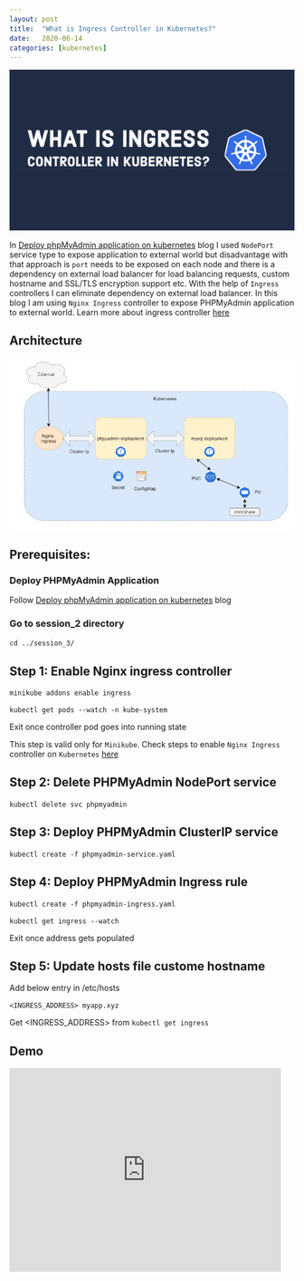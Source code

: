 ```yaml
---
layout: post
title:  "What is Ingress Controller in Kubernetes?"
date:   2020-06-14
categories: [kubernetes]
---
```


![What is Ingress Controller in Kubernetes?](https://raw.githubusercontent.com/sagar-jadhav/sagar-jadhav.github.io/master/static/img/_posts/kubernetes/3.png)

In [Deploy phpMyAdmin application on kubernetes](<CHANGE_ME>) blog I used `NodePort` service type to expose application to external world but disadvantage with that approach is `port` needs to be exposed on each node and there is a dependency on external load balancer for load balancing requests, custom hostname and SSL/TLS encryption support etc. With the help of `Ingress` controllers I can eliminate dependency on external load balancer. In this blog I am using `Nginx Ingress` controller to expose PHPMyAdmin application to external world. Learn more about ingress controller [here](https://kubernetes.io/docs/concepts/services-networking/ingress/) 

## Architecture

![Architecture](https://raw.githubusercontent.com/sagar-jadhav/sagar-jadhav.github.io/master/static/img/_posts/kubernetes/3_arch.jpg)

## Prerequisites:

### Deploy PHPMyAdmin Application
Follow [Deploy phpMyAdmin application on kubernetes](<CHANGE_ME>) blog

### Go to session_2 directory
```
cd ../session_3/
```

## Step 1: Enable Nginx ingress controller
```
minikube addons enable ingress
```
```
kubectl get pods --watch -n kube-system
```
Exit once controller pod goes into running state

This step is valid only for `Minikube`. Check steps to enable `Nginx Ingress` controller on `Kubernetes` [here](https://www.nginx.com/products/nginx/kubernetes-ingress-controller/)

## Step 2: Delete PHPMyAdmin NodePort service
```
kubectl delete svc phpmyadmin
```

## Step 3: Deploy PHPMyAdmin ClusterIP service
```
kubectl create -f phpmyadmin-service.yaml
```

## Step 4: Deploy PHPMyAdmin Ingress rule
```
kubectl create -f phpmyadmin-ingress.yaml
```
```
kubectl get ingress --watch
```
Exit once address gets populated

## Step 5: Update hosts file custome hostname
Add below entry in /etc/hosts
```
<INGRESS_ADDRESS> myapp.xyz
```
Get <INGRESS_ADDRESS> from `kubectl get ingress`

## Demo

<iframe width="480" height="360" src="https://www.youtube.com/embed/ZS1TaAmuNl4" frameborder="0" allowfullscreen></iframe>